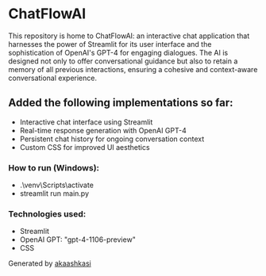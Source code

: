 # ChatFlowAI

This repository is home to ChatFlowAI: an interactive chat application that harnesses the power of Streamlit for its user interface and the sophistication of OpenAI's GPT-4 for engaging dialogues. 
The AI is designed not only to offer conversational guidance but also to retain a memory of all previous interactions, ensuring a cohesive and context-aware conversational experience.

## Added the following implementations so far:
- Interactive chat interface using Streamlit
- Real-time response generation with OpenAI GPT-4
- Persistent chat history for ongoing conversation context
- Custom CSS for improved UI aesthetics

### How to run (Windows):
- .\venv\Scripts\activate 
- streamlit run main.py

### Technologies used:
- Streamlit
- OpenAI GPT: "gpt-4-1106-preview"
- CSS
  
Generated by [akaashkasi](https://github.com/akaashkasi)
